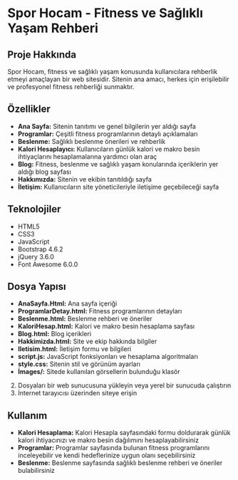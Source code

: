 # Spor Hocam - Fitness ve Sağlıklı Yaşam Rehberi

## Proje Hakkında
Spor Hocam, fitness ve sağlıklı yaşam konusunda kullanıcılara rehberlik etmeyi amaçlayan bir web sitesidir. Sitenin ana amacı, herkes için erişilebilir ve profesyonel fitness rehberliği sunmaktır.

## Özellikler
- **Ana Sayfa:** Sitenin tanıtımı ve genel bilgilerin yer aldığı sayfa
- **Programlar:** Çeşitli fitness programlarının detaylı açıklamaları
- **Beslenme:** Sağlıklı beslenme önerileri ve rehberlik
- **Kalori Hesaplayıcı:** Kullanıcıların günlük kalori ve makro besin ihtiyaçlarını hesaplamalarına yardımcı olan araç
- **Blog:** Fitness, beslenme ve sağlıklı yaşam konularında içeriklerin yer aldığı blog sayfası
- **Hakkımızda:** Sitenin ve ekibin tanıtıldığı sayfa
- **İletişim:** Kullanıcıların site yöneticileriyle iletişime geçebileceği sayfa

## Teknolojiler
- HTML5
- CSS3
- JavaScript
- Bootstrap 4.6.2
- jQuery 3.6.0
- Font Awesome 6.0.0

## Dosya Yapısı
- **AnaSayfa.Html:** Ana sayfa içeriği
- **ProgramlarDetay.html:** Fitness programlarının detayları
- **Beslenme.html:** Beslenme rehberi ve öneriler
- **KaloriHesap.html:** Kalori ve makro besin hesaplama sayfası
- **Blog.html:** Blog içerikleri
- **Hakkimizda.html:** Site ve ekip hakkında bilgiler
- **Iletisim.html:** İletişim formu ve bilgileri
- **script.js:** JavaScript fonksiyonları ve hesaplama algoritmaları
- **style.css:** Sitenin stil ve görünüm ayarları
- **İmages/:** Sitede kullanılan görsellerin bulunduğu klasör


2. Dosyaları bir web sunucusuna yükleyin veya yerel bir sunucuda çalıştırın
3. İnternet tarayıcısı üzerinden siteye erişin

## Kullanım
- **Kalori Hesaplama:** Kalori Hesapla sayfasındaki formu doldurarak günlük kalori ihtiyacınızı ve makro besin dağılımını hesaplayabilirsiniz
- **Programlar:** Programlar sayfasında bulunan fitness programlarını inceleyebilir ve kendi hedeflerinize uygun olanı seçebilirsiniz
- **Beslenme:** Beslenme sayfasında sağlıklı beslenme rehberi ve öneriler bulabilirsiniz

